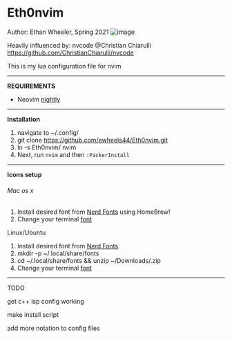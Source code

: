 # Eth0nvim
Author: Ethan Wheeler, Spring 2021
![image](https://user-images.githubusercontent.com/31321251/112733273-e0461180-8f0c-11eb-9c4d-d3775389faf4.png)


Heavily influenced by: nvcode @Christian Chiarulli
https://github.com/ChristianChiarulli/nvcode

This is my lua configuration file for nvim

----------------------------------------------------------------------

**REQUIREMENTS**
- Neovim [nightly](https://blog.dkendal.com/posts/how-to-install-neovim-nightly/)

----------------------------------------------------------------------

**Installation**
1. navigate to ~/.config/
2. git clone https://github.com/ewheels44/Eth0nvim.git
3. ln -s Eth0nvim/ nvim
4. Next, run `nvim` and then `:PackerInstall`

----------------------------------------------------------------------

**Icons setup**
###### Mac os x 
  1. Install desired font from [Nerd Fonts](https://github.com/ryanoasis/nerd-fonts#option-4-homebrew-fonts) using HomeBrew!
  2. Change your terminal [font](https://www.foxinfotech.in/2019/05/how-to-change-terminal-color-and-font-in-macos-mojave.html)

Linux/Ubuntu 
  1. Install desired font from [Nerd Fonts](https://www.nerdfonts.com/font-downloads)
  2. mkdir -p ~/.local/share/fonts
  3. cd ~/.local/share/fonts && unzip ~/Downloads/<Font Name>.zip
  4. Change your terminal [font](https://vitux.com/how-to-change-your-ubuntu-terminals-font-size/)

----------------------------------------------------------------------

TODO

get c++ lsp config working

make install script

add more notation to config files
